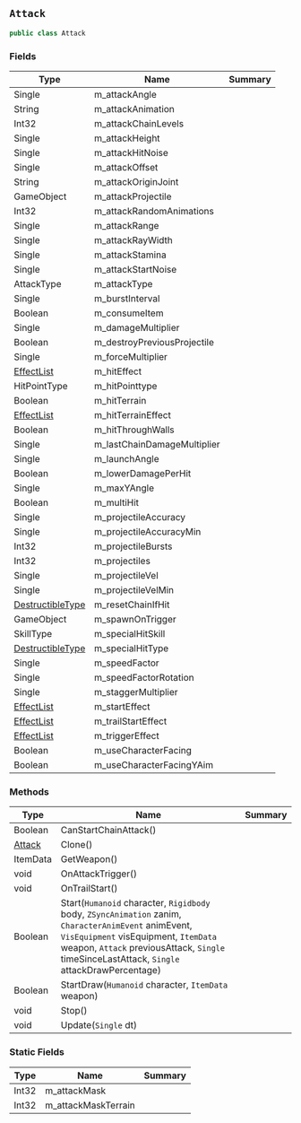 ## `Attack`

```csharp
public class Attack

```

### Fields

| Type | Name | Summary | 
| --- | --- | --- | 
| Single | m_attackAngle |  | 
| String | m_attackAnimation |  | 
| Int32 | m_attackChainLevels |  | 
| Single | m_attackHeight |  | 
| Single | m_attackHitNoise |  | 
| Single | m_attackOffset |  | 
| String | m_attackOriginJoint |  | 
| GameObject | m_attackProjectile |  | 
| Int32 | m_attackRandomAnimations |  | 
| Single | m_attackRange |  | 
| Single | m_attackRayWidth |  | 
| Single | m_attackStamina |  | 
| Single | m_attackStartNoise |  | 
| AttackType | m_attackType |  | 
| Single | m_burstInterval |  | 
| Boolean | m_consumeItem |  | 
| Single | m_damageMultiplier |  | 
| Boolean | m_destroyPreviousProjectile |  | 
| Single | m_forceMultiplier |  | 
| [EffectList](./EffectList.md) | m_hitEffect |  | 
| HitPointType | m_hitPointtype |  | 
| Boolean | m_hitTerrain |  | 
| [EffectList](./EffectList.md) | m_hitTerrainEffect |  | 
| Boolean | m_hitThroughWalls |  | 
| Single | m_lastChainDamageMultiplier |  | 
| Single | m_launchAngle |  | 
| Boolean | m_lowerDamagePerHit |  | 
| Single | m_maxYAngle |  | 
| Boolean | m_multiHit |  | 
| Single | m_projectileAccuracy |  | 
| Single | m_projectileAccuracyMin |  | 
| Int32 | m_projectileBursts |  | 
| Int32 | m_projectiles |  | 
| Single | m_projectileVel |  | 
| Single | m_projectileVelMin |  | 
| [DestructibleType](./DestructibleType.md) | m_resetChainIfHit |  | 
| GameObject | m_spawnOnTrigger |  | 
| SkillType | m_specialHitSkill |  | 
| [DestructibleType](./DestructibleType.md) | m_specialHitType |  | 
| Single | m_speedFactor |  | 
| Single | m_speedFactorRotation |  | 
| Single | m_staggerMultiplier |  | 
| [EffectList](./EffectList.md) | m_startEffect |  | 
| [EffectList](./EffectList.md) | m_trailStartEffect |  | 
| [EffectList](./EffectList.md) | m_triggerEffect |  | 
| Boolean | m_useCharacterFacing |  | 
| Boolean | m_useCharacterFacingYAim |  | 


### Methods

| Type | Name | Summary | 
| --- | --- | --- | 
| Boolean | CanStartChainAttack() |  | 
| [Attack](./Attack.md) | Clone() |  | 
| ItemData | GetWeapon() |  | 
| void | OnAttackTrigger() |  | 
| void | OnTrailStart() |  | 
| Boolean | Start(`Humanoid` character, `Rigidbody` body, `ZSyncAnimation` zanim, `CharacterAnimEvent` animEvent, `VisEquipment` visEquipment, `ItemData` weapon, `Attack` previousAttack, `Single` timeSinceLastAttack, `Single` attackDrawPercentage) |  | 
| Boolean | StartDraw(`Humanoid` character, `ItemData` weapon) |  | 
| void | Stop() |  | 
| void | Update(`Single` dt) |  | 


### Static Fields

| Type | Name | Summary | 
| --- | --- | --- | 
| Int32 | m_attackMask |  | 
| Int32 | m_attackMaskTerrain |  | 


